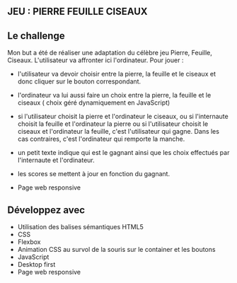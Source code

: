 ## JEU : PIERRE FEUILLE CISEAUX

## Le challenge

Mon but a été de réaliser une adaptation du célèbre jeu Pierre, Feuille, Ciseaux.
L'utilisateur va affronter ici l'ordinateur.
Pour jouer :

- l'utilisateur va devoir choisir entre la pierre, la feuille et le ciseaux et donc cliquer sur le bouton correspondant.

- l'ordinateur va lui aussi faire un choix entre la pierre, la feuille et le ciseaux ( choix géré dynamiquement en JavaScript)

- si l'utilisateur choisit la pierre et l'ordinateur le ciseaux, ou si l'internaute choisit la feuille et l'ordinateur la pierre ou si l'utilisateur choisit le ciseaux et l'ordinateur la feuille, c'est l'utilisateur qui gagne.
  Dans les cas contraires, c'est l'ordinateur qui remporte la manche.

- un petit texte indique qui est le gagnant ainsi que les choix effectués par l'internaute et l'ordinateur.

- les scores se mettent à jour en fonction du gagnant.

- Page web responsive

## Développez avec

- Utilisation des balises sémantiques HTML5
- CSS
- Flexbox
- Animation CSS au survol de la souris sur le container et les boutons
- JavaScript
- Desktop first
- Page web responsive
